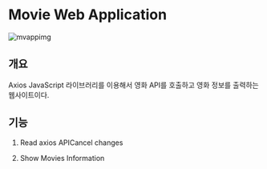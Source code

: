 # Movie Web Application

![mvappimg](https://user-images.githubusercontent.com/105710796/209643387-702427b0-aab0-4416-9fcc-f4e3a701a8fd.PNG)

## 개요
Axios JavaScript 라이브러리를 이용해서 영화 API를 호출하고 영화 정보를 출력하는 웹사이트이다.

## 기능

1. Read axios APICancel changes

2. Show Movies Information
